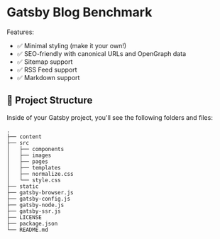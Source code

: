 # Gatsby Blog Benchmark

Features:

- ✅ Minimal styling (make it your own!)
- ✅ SEO-friendly with canonical URLs and OpenGraph data
- ✅ Sitemap support
- ✅ RSS Feed support
- ✅ Markdown support

## 🚀 Project Structure

Inside of your Gatsby project, you'll see the following folders and files:

```text
.
├── content
├── src
│   ├── components
│   ├── images
│   ├── pages
│   ├── templates
│   ├── normalize.css
│   └── style.css
├── static
├── gatsby-browser.js
├── gatsby-config.js
├── gatsby-node.js
├── gatsby-ssr.js
├── LICENSE
├── package.json
└── README.md
```
